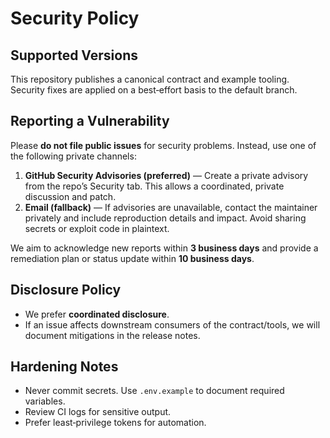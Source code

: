 # Security Policy

## Supported Versions
This repository publishes a canonical contract and example tooling. Security fixes are applied on a best‑effort basis to the default branch.

## Reporting a Vulnerability
Please **do not file public issues** for security problems. Instead, use one of the following private channels:

1. **GitHub Security Advisories (preferred)** — Create a private advisory from the repo’s Security tab. This allows a coordinated, private discussion and patch.
2. **Email (fallback)** — If advisories are unavailable, contact the maintainer privately and include reproduction details and impact. Avoid sharing secrets or exploit code in plaintext.

We aim to acknowledge new reports within **3 business days** and provide a remediation plan or status update within **10 business days**.

## Disclosure Policy
- We prefer **coordinated disclosure**.
- If an issue affects downstream consumers of the contract/tools, we will document mitigations in the release notes.

## Hardening Notes
- Never commit secrets. Use `.env.example` to document required variables.
- Review CI logs for sensitive output.
- Prefer least‑privilege tokens for automation.
